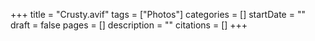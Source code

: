+++
title = "Crusty.avif"
tags = ["Photos"]
categories = []
startDate = ""
draft = false
pages = []
description = ""
citations = []
+++

